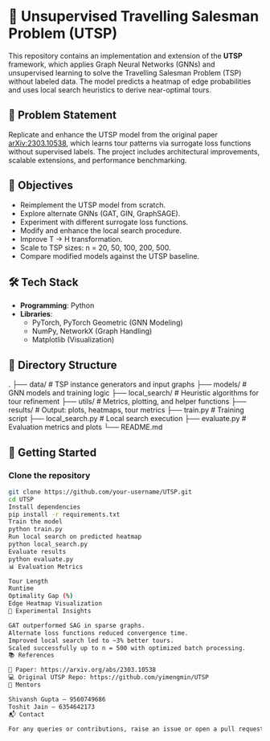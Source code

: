 
# 🧠 Unsupervised Travelling Salesman Problem (UTSP)

This repository contains an implementation and extension of the **UTSP** framework, which applies Graph Neural Networks (GNNs) and unsupervised learning to solve the Travelling Salesman Problem (TSP) without labeled data. The model predicts a heatmap of edge probabilities and uses local search heuristics to derive near-optimal tours.

## 📝 Problem Statement

Replicate and enhance the UTSP model from the original paper [arXiv:2303.10538](https://arxiv.org/abs/2303.10538), which learns tour patterns via surrogate loss functions without supervised labels. The project includes architectural improvements, scalable extensions, and performance benchmarking.

## 📌 Objectives

- Reimplement the UTSP model from scratch.
- Explore alternate GNNs (GAT, GIN, GraphSAGE).
- Experiment with different surrogate loss functions.
- Modify and enhance the local search procedure.
- Improve T → H transformation.
- Scale to TSP sizes: n = 20, 50, 100, 200, 500.
- Compare modified models against the UTSP baseline.

## 🛠 Tech Stack

- **Programming**: Python
- **Libraries**:
  - PyTorch, PyTorch Geometric (GNN Modeling)
  - NumPy, NetworkX (Graph Handling)
  - Matplotlib (Visualization)

## 📁 Directory Structure

.
├── data/ # TSP instance generators and input graphs
├── models/ # GNN models and training logic
├── local_search/ # Heuristic algorithms for tour refinement
├── utils/ # Metrics, plotting, and helper functions
├── results/ # Output: plots, heatmaps, tour metrics
├── train.py # Training script
├── local_search.py # Local search execution
├── evaluate.py # Evaluation metrics and plots
└── README.md


## 🚀 Getting Started

### Clone the repository
```bash
git clone https://github.com/your-username/UTSP.git
cd UTSP
Install dependencies
pip install -r requirements.txt
Train the model
python train.py
Run local search on predicted heatmap
python local_search.py
Evaluate results
python evaluate.py
📊 Evaluation Metrics

Tour Length
Runtime
Optimality Gap (%)
Edge Heatmap Visualization
🔬 Experimental Insights

GAT outperformed SAG in sparse graphs.
Alternate loss functions reduced convergence time.
Improved local search led to ~3% better tours.
Scaled successfully up to n = 500 with optimized batch processing.
📚 References

📄 Paper: https://arxiv.org/abs/2303.10538
💻 Original UTSP Repo: https://github.com/yimengmin/UTSP
👥 Mentors

Shivansh Gupta – 9560749686
Toshit Jain – 6354642173
📬 Contact

For any queries or contributions, raise an issue or open a pull request.

